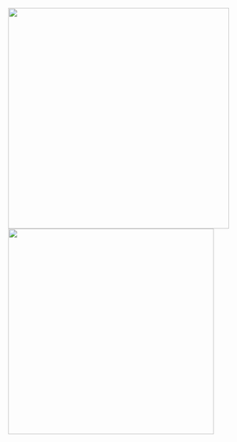 <!--
**0x78654C/0x78654C** is a ✨ _special_ ✨ repository because its `README.md` (this file) appears on your GitHub profile.

Here are some ideas to get you started:

- 🔭 I’m currently working on ...
- 🌱 I’m currently learning ...
- 👯 I’m looking to collaborate on ...
- 🤔 I’m looking for help with ...
- 💬 Ask me about ...
- 📫 How to reach me: ...
- 😄 Pronouns: ...
- ⚡ Fun fact: ...
![Metrics](https://metrics.lecoq.io/0x78654c?template=classic&base=header%2C%20activity%2C%20community%2C%20repositories%2C%20metadata&base.indepth=false&base.hireable=false&base.skip=false&config.timezone=Europe%2FBucharest)

-->

<img src="https://github-readme-stats.vercel.app/api?username=0x78654c&show_icons=true&theme=radical" width=450>  <img src="https://github-readme-stats.vercel.app/api/top-langs/?username=0x78654c&layout=compact&theme=radical" width=419>

